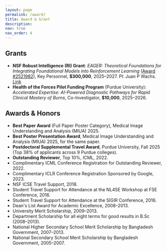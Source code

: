 ```yaml
---
layout: page
permalink: /award/
title: Award & Grant
description:
nav: true
nav_order: 4
---
```


## Grants

- **NSF Robust Intelligence (RI) Grant**: *EAGER: Theoretical Foundations for Integrating Foundational Models into Reinforcement Learning* ([Award #2521982](https://www.nsf.gov/awardsearch/showAward?AWD_ID=2521982)), Key Personnel, **$300,000**, 2025–2027. PI: Juan P Wachs. [Link](https://www.nsf.gov/awardsearch/showAward?AWD_ID=2521982)
- **Health of the Forces Pilot Funding Program** (Purdue University): *Accelerated Expertise: AI-Powered Diagnostic Pathways for Rapid Clinical Mastery of Burns*, Co-Investigator, **$10,000**, 2025–2026.

## Awards & Honors

- **Best Paper Award** (Full Paper Poster Category), Medical Image Understanding and Analysis (MIUA) 2025.
- **Best Poster Presentation Award**, Medical Image Understanding and Analysis (MIUA) 2025, for the same paper.
- **Postdoctoral Supplemental Travel Award**, Purdue University, Fall 2025 (Top 38% of applicants across 9 Purdue colleges).
- **Outstanding Reviewer**, Top 10%, ICML, 2022.
- Complimentary ICML Conference Registration for Outstanding Reviewer, 2022.
- Complimentary ICLR Conference Registration Sponsored by Google, 2023.
- NSF ICSE Travel Support, 2018.
- Student Travel Support for Attendance at the NL4SE Workshop at FSE Conference, 2016.
- Student Travel Support for Attendance at the SIGIR Conference, 2016.
- Dean's List Award for Academic Excellence, 2008–2013.
- University Merit Scholarship, 2009–2013.
- Department Scholarship for all eight terms for good results in B.Sc (2008–2013).
- National Higher Secondary School Merit Scholarship by Bangladesh Government, 2007–2013.
- National Secondary School Merit Scholarship by Bangladesh Government, 2005–2007.
